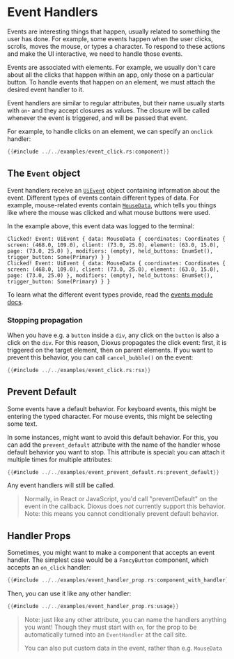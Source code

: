 # Event Handlers

Events are interesting things that happen, usually related to something the user has done. For example, some events happen when the user clicks, scrolls, moves the mouse, or types a character. To respond to these actions and make the UI interactive, we need to handle those events.

Events are associated with elements. For example, we usually don't care about all the clicks that happen within an app, only those on a particular button. To handle events that happen on an element, we must attach the desired event handler to it.

Event handlers are similar to regular attributes, but their name usually starts with `on`- and they accept closures as values. The closure will be called whenever the event is triggered, and will be passed that event.

For example, to handle clicks on an element, we can specify an `onclick` handler:

```rust
{{#include ../../examples/event_click.rs:component}}
```

## The `Event` object

Event handlers receive an [`UiEvent`](https://docs.rs/dioxus-core/latest/dioxus_core/struct.UiEvent.html) object containing information about the event. Different types of events contain different types of data. For example, mouse-related events contain [`MouseData`](https://docs.rs/dioxus/latest/dioxus/events/struct.MouseData.html), which tells you things like where the mouse was clicked and what mouse buttons were used.

In the example above, this event data was logged to the terminal:

```
Clicked! Event: UiEvent { data: MouseData { coordinates: Coordinates { screen: (468.0, 109.0), client: (73.0, 25.0), element: (63.0, 15.0), page: (73.0, 25.0) }, modifiers: (empty), held_buttons: EnumSet(), trigger_button: Some(Primary) } }
Clicked! Event: UiEvent { data: MouseData { coordinates: Coordinates { screen: (468.0, 109.0), client: (73.0, 25.0), element: (63.0, 15.0), page: (73.0, 25.0) }, modifiers: (empty), held_buttons: EnumSet(), trigger_button: Some(Primary) } }
```

To learn what the different event types provide, read the [events module docs](https://docs.rs/dioxus/latest/dioxus/events/index.html).

### Stopping propagation

When you have e.g. a `button` inside a `div`, any click on the `button` is also a click on the `div`. For this reason, Dioxus propagates the click event: first, it is triggered on the target element, then on parent elements. If you want to prevent this behavior, you can call `cancel_bubble()` on the event:

```rust
{{#include ../../examples/event_click.rs:rsx}}
```

## Prevent Default

Some events have a default behavior. For keyboard events, this might be entering the typed character. For mouse events, this might be selecting some text.

In some instances, might want to avoid this default behavior. For this, you can add the `prevent_default` attribute with the name of the handler whose default behavior you want to stop. This attribute is special: you can attach it multiple times for multiple attributes:

```rust
{{#include ../../examples/event_prevent_default.rs:prevent_default}}
```

Any event handlers will still be called.

> Normally, in React or JavaScript, you'd call "preventDefault" on the event in the callback. Dioxus does *not* currently support this behavior. Note: this means you cannot conditionally prevent default behavior.

## Handler Props

Sometimes, you might want to make a component that accepts an event handler. The simplest case would be a `FancyButton` component, which accepts an `on_click` handler:

```rust
{{#include ../../examples/event_handler_prop.rs:component_with_handler}}
```

Then, you can use it like any other handler:

```rust
{{#include ../../examples/event_handler_prop.rs:usage}}
```

> Note: just like any other attribute, you can name the handlers anything you want! Though they must start with `on`, for the prop to be automatically turned into an `EventHandler` at the call site.
> 
> You can also put custom data in the event, rather than e.g. `MouseData`
